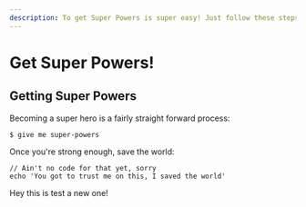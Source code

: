 ```yaml
---
description: To get Super Powers is super easy! Just follow these steps!
---
```


# Get Super Powers!

## Getting Super Powers



Becoming a super hero is a fairly straight forward process:

```
$ give me super-powers
```

Once you're strong enough, save the world:

```
// Ain't no code for that yet, sorry
echo 'You got to trust me on this, I saved the world'
```

Hey this is test a new one!

